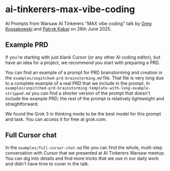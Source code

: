 # ai-tinkerers-max-vibe-coding

AI Prompts from Warsaw AI Tinkerers "MAX vibe coding" talk by [Greg Kossakowski](https://x.com/gkossakowski) and [Patryk Kabaj](https://x.com/patrykkabaj) on 26th June 2025.

## Example PRD

If you're starting with just blank Cursor (or any other AI coding editor), but have an idea for a project, we recommend you start with preparing a PRD.

You can find an example of a prompt for PRD brainstorming and creation in the `examples/unpitched-prd-brainstorming.md` file. That file is very long due to a complete example of a real PRD that we include in the prompt. In `examples/unpitched-prd-brainstorming-template-with-long-example-stripped.md` you can find a shorter version of the prompt that doesn't include the example PRD; the rest of the prompt is relatively lightweight and straightforward.

We found the Grok 3 in thinking mode to be the best model for this prompt and task. You can access it for free at grok.com.

## Full Cursor chat

In the `examples/full-cursor-chat.md` file you can find the whole, multi-step conversation with Cursor that we presented at AI Tinkerers Warsaw meetup. You can dig into details and find more tricks that we use in our daily work and didn't have time to cover in the talk.
